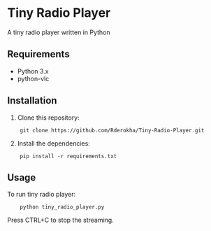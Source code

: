 # Tiny Radio Player
A tiny radio player written in Python

## Requirements
- Python 3.x
- python-vlc

## Installation

1. Clone this repository:
```
    git clone https://github.com/Rderokha/Tiny-Radio-Player.git
```
2. Install the dependencies:
```
    pip install -r requirements.txt
```

## Usage
To run tiny radio player:
```    
    python tiny_radio_player.py
```
Press CTRL+C to stop the streaming.